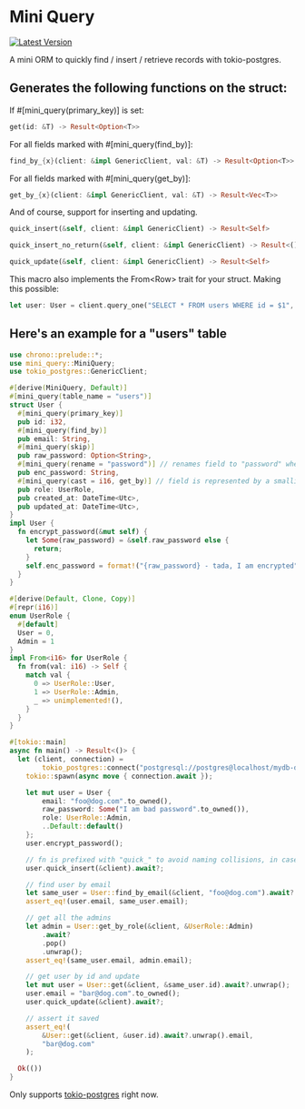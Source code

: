 # Mini Query

[![Latest Version](https://img.shields.io/crates/v/mini-query.svg)](https://crates.io/crates/mini-query)

A mini ORM to quickly find / insert / retrieve records with tokio-postgres.

## Generates the following functions on the struct:

If #[mini_query(primary_key)] is set:

```rust
get(id: &T) -> Result<Option<T>>
```

For all fields marked with #[mini_query(find_by)]:

```rust
find_by_{x}(client: &impl GenericClient, val: &T) -> Result<Option<T>>
```

For all fields marked with #[mini_query(get_by)]:

```rust
get_by_{x}(client: &impl GenericClient, val: &T) -> Result<Vec<T>>
```

And of course, support for inserting and updating.

```rust
quick_insert(&self, client: &impl GenericClient) -> Result<Self>
```

```rust
quick_insert_no_return(&self, client: &impl GenericClient) -> Result<()>
```

```rust
quick_update(&self, client: &impl GenericClient) -> Result<Self>
```

This macro also implements the From\<Row> trait for your struct. Making this possible:

```rust
let user: User = client.query_one("SELECT * FROM users WHERE id = $1", &[&1]).await?.into();
```

## Here's an example for a "users" table

```rust
use chrono::prelude::*;
use mini_query::MiniQuery;
use tokio_postgres::GenericClient;

#[derive(MiniQuery, Default)]
#[mini_query(table_name = "users")]
struct User {
  #[mini_query(primary_key)]
  pub id: i32,
  #[mini_query(find_by)]
  pub email: String,
  #[mini_query(skip)]
  pub raw_password: Option<String>,
  #[mini_query(rename = "password")] // renames field to "password" when saving
  pub enc_password: String,
  #[mini_query(cast = i16, get_by)] // field is represented by a smallint in postgres
  pub role: UserRole,
  pub created_at: DateTime<Utc>,
  pub updated_at: DateTime<Utc>,
}
impl User {
  fn encrypt_password(&mut self) {
    let Some(raw_password) = &self.raw_password else {
      return;
    }
    self.enc_password = format!("{raw_password} - tada, I am encrypted");
  }
}

#[derive(Default, Clone, Copy)]
#[repr(i16)]
enum UserRole {
  #[default]
  User = 0,
  Admin = 1
}
impl From<i16> for UserRole {
  fn from(val: i16) -> Self {
    match val {
      0 => UserRole::User,
      1 => UserRole::Admin,
      _ => unimplemented!(),
    }
  }
}

#[tokio::main]
async fn main() -> Result<()> {
  let (client, connection) =
        tokio_postgres::connect("postgresql://postgres@localhost/mydb-dev", NoTls).await?;
    tokio::spawn(async move { connection.await });

    let mut user = User {
        email: "foo@dog.com".to_owned(),
        raw_password: Some("I am bad password".to_owned()),
        role: UserRole::Admin,
        ..Default::default()
    };
    user.encrypt_password();

    // fn is prefixed with "quick_" to avoid naming collisions, in case you wish to write a validation wrapper.
    user.quick_insert(&client).await?;

    // find user by email
    let same_user = User::find_by_email(&client, "foo@dog.com").await?.unwrap();
    assert_eq!(user.email, same_user.email);

    // get all the admins
    let admin = User::get_by_role(&client, &UserRole::Admin)
        .await?
        .pop()
        .unwrap();
    assert_eq!(same_user.email, admin.email);

    // get user by id and update
    let mut user = User::get(&client, &same_user.id).await?.unwrap();
    user.email = "bar@dog.com".to_owned();
    user.quick_update(&client).await?;

    // assert it saved
    assert_eq!(
        &User::get(&client, &user.id).await?.unwrap().email,
        "bar@dog.com"
    );

  Ok(())
}

```

Only supports [tokio-postgres](https://docs.rs/tokio-postgres/latest/tokio_postgres/) right now.
